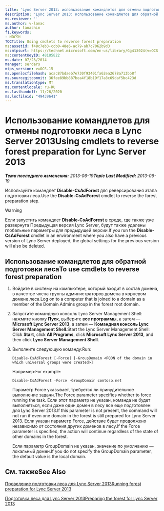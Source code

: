 ```yaml
---
title: 'Lync Server 2013: использование командлетов для отмены подготовки леса'
description: 'Lync Server 2013: использование командлетов для обратной подготовки леса.'
ms.reviewer: ''
ms.author: v-lanac
author: lanachin
f1.keywords:
- NOCSH
TOCTitle: Using cmdlets to reverse forest preparation
ms:assetid: f48c7eb3-ccb0-48e6-ac79-ab7c7062b9d3
ms:mtpsurl: https://technet.microsoft.com/en-us/library/Gg413024(v=OCS.15)
ms:contentKeyID: 48185822
ms.date: 07/23/2014
manager: serdars
mtps_version: v=OCS.15
ms.openlocfilehash: acac87bdaeb7e730f93401fa62ea2678a713bb8f
ms.sourcegitcommit: 36fee89bb887bea4f18b19f17a8c69daf5bc423d
ms.translationtype: MT
ms.contentlocale: ru-RU
ms.lasthandoff: 11/26/2020
ms.locfileid: "49439641"
---
```

# <a name="using-cmdlets-to-reverse-forest-preparation-for-lync-server-2013"></a><span data-ttu-id="ab742-103">Использование командлетов для отмены подготовки леса в Lync Server 2013</span><span class="sxs-lookup"><span data-stu-id="ab742-103">Using cmdlets to reverse forest preparation for Lync Server 2013</span></span>

<div data-xmlns="http://www.w3.org/1999/xhtml">

<div class="topic" data-xmlns="http://www.w3.org/1999/xhtml" data-msxsl="urn:schemas-microsoft-com:xslt" data-cs="https://msdn.microsoft.com/">

<div data-asp="https://msdn2.microsoft.com/asp">



</div>

<div id="mainSection">

<div id="mainBody"><span data-ttu-id="ab742-104">

<span> </span></span><span class="sxs-lookup"><span data-stu-id="ab742-104">

<span> </span></span></span>

<span data-ttu-id="ab742-105">_**Тема последнего изменения:** 2013-06-19_</span><span class="sxs-lookup"><span data-stu-id="ab742-105">_**Topic Last Modified:** 2013-06-19_</span></span>

<span data-ttu-id="ab742-106">Используйте командлет **Disable-CsAdForest** для реверсирования этапа подготовки леса.</span><span class="sxs-lookup"><span data-stu-id="ab742-106">Use the **Disable-CsAdForest** cmdlet to reverse the forest preparation step.</span></span>

<div>


> [!WARNING]  
> <span data-ttu-id="ab742-107">Если запустить командлет <STRONG>Disable-CsAdForest</STRONG> в среде, где также уже развернута Предыдущая версия Lync Server, будут также удалены глобальные параметры для предыдущей версии.</span><span class="sxs-lookup"><span data-stu-id="ab742-107">If you run the <STRONG>Disable-CsAdForest</STRONG> cmdlet in an environment where you also have a previous version of Lync Server deployed, the global settings for the previous version will also be deleted.</span></span>



</div>

<div>

## <a name="to-use-cmdlets-to-reverse-forest-preparation"></a><span data-ttu-id="ab742-108">Использование командлетов для обратной подготовки леса</span><span class="sxs-lookup"><span data-stu-id="ab742-108">To use cmdlets to reverse forest preparation</span></span>

1.  <span data-ttu-id="ab742-109">Войдите в систему на компьютере, который входит в состав домена, в качестве члена группы администраторов домена в корневом домене леса.</span><span class="sxs-lookup"><span data-stu-id="ab742-109">Log on to a computer that is joined to a domain as a member of the Domain Admins group in the forest root domain.</span></span>

2.  <span data-ttu-id="ab742-110">Запустите командную консоль Lync Server Management Shell: нажмите кнопку **Пуск**, выберите **все программы**, а затем — **Microsoft Lync Server 2013**, а затем — **Командная консоль Lync Server Management Shell**.</span><span class="sxs-lookup"><span data-stu-id="ab742-110">Start the Lync Server Management Shell: Click **Start**, click **All Programs**, click **Microsoft Lync Server 2013**, and then click **Lync Server Management Shell**.</span></span>

3.  <span data-ttu-id="ab742-111">Выполните следующую команду:</span><span class="sxs-lookup"><span data-stu-id="ab742-111">Run:</span></span>
    
        Disable-CsAdForest [-Force] [-GroupDomain <FQDN of the domain in which universal groups were created>]
    
    <span data-ttu-id="ab742-112">Например:</span><span class="sxs-lookup"><span data-stu-id="ab742-112">For example:</span></span>
    
        Disable-CsAdForest -Force -GroupDomain contoso.net
    
    <span data-ttu-id="ab742-113">Параметр Force указывает, требуется ли принудительное выполнение задачи.</span><span class="sxs-lookup"><span data-stu-id="ab742-113">The Force parameter specifies whether to force running the task.</span></span> <span data-ttu-id="ab742-114">Если этот параметр не указан, команда не будет выполняться, если даже один домен в лесу все еще подготовлен для Lync Server 2013.</span><span class="sxs-lookup"><span data-stu-id="ab742-114">If this parameter is not present, the command will not run if even one domain in the forest is still prepared for Lync Server 2013.</span></span> <span data-ttu-id="ab742-115">Если указан параметр Force, действие будет продолжено независимо от состояния других доменов в лесу.</span><span class="sxs-lookup"><span data-stu-id="ab742-115">If the Force parameter is specified, the action will continue regardless of the state of other domains in the forest.</span></span>
    
    <span data-ttu-id="ab742-116">Если параметр GroupDomain не указан, значение по умолчанию — локальный домен.</span><span class="sxs-lookup"><span data-stu-id="ab742-116">If you do not specify the GroupDomain parameter, the default value is the local domain.</span></span>

</div>

<div>

## <a name="see-also"></a><span data-ttu-id="ab742-117">См. также</span><span class="sxs-lookup"><span data-stu-id="ab742-117">See Also</span></span>


[<span data-ttu-id="ab742-118">Проведение подготовки леса для Lync Server 2013</span><span class="sxs-lookup"><span data-stu-id="ab742-118">Running forest preparation for Lync Server 2013</span></span>](lync-server-2013-running-forest-preparation.md)  


[<span data-ttu-id="ab742-119">Подготовка леса для Lync Server 2013</span><span class="sxs-lookup"><span data-stu-id="ab742-119">Preparing the forest for Lync Server 2013</span></span>](lync-server-2013-preparing-the-forest.md)  
  

<span data-ttu-id="ab742-120"></div>

</div>

<span> </span>

</div>

</div>

</span><span class="sxs-lookup"><span data-stu-id="ab742-120"></div>

</div>

<span> </span>

</div>

</div>

</span></span></div>

